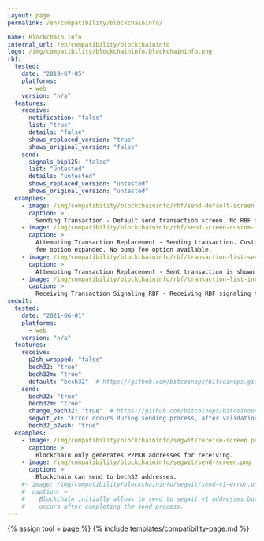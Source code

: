 ```yaml
---
layout: page
permalink: /en/compatibility/blockchaininfo/

name: Blockchain.info
internal_url: /en/compatibility/blockchaininfo
logo: /img/compatibility/blockchaininfo/blockchaininfo.png
rbf:
  tested:
    date: "2019-07-05"
    platforms:
      - web
    version: "n/a"
  features:
    receive:
      notification: "false"
      list: "true"
      details: "false"
      shows_replaced_version: "true"
      shows_original_version: "false"
    send:
      signals_bip125: "false"
      list: "untested"
      details: "untested"
      shows_replaced_version: "untested"
      shows_original_version: "untested"
  examples:
    - image: /img/compatibility/blockchaininfo/rbf/send-default-screen.png
      caption: >
        Sending Transaction - Default send transaction screen. No RBF option.
    - image: /img/compatibility/blockchaininfo/rbf/send-screen-custom-fees.png
      caption: >
        Attempting Transaction Replacement - Sending transaction. Custom transaction
        fee option expanded. No bump fee option available.
    - image: /img/compatibility/blockchaininfo/rbf/transaction-list-sent.png
      caption: >
        Attempting Transaction Replacement - Sent transaction is shown. No option for RBF bumping.
    - image: /img/compatibility/blockchaininfo/rbf/transaction-list-incoming-rbf.png
      caption: >
        Receiving Transaction Signaling RBF - Receiving RBF signaling transaction. RBF flag is shown.
segwit:
  tested:
    date: "2021-06-01"
    platforms:
      - web
    version: "n/a"
  features:
    receive:
      p2sh_wrapped: "false"
      bech32: "true"
      bech32m: "true"
      default: "bech32"  # https://github.com/bitcoinops/bitcoinops.github.io/pull/510#issuecomment-859732513
    send:
      bech32: "true"
      bech32m: "true"
      change_bech32: "true"  # https://github.com/bitcoinops/bitcoinops.github.io/pull/510#issuecomment-859732513
      segwit_v1: "Error occurs during sending process, after validation."
      bech32_p2wsh: "true"
  examples:
    - image: /img/compatibility/blockchaininfo/segwit/receive-screen.png
      caption: >
        Blockchain only generates P2PKH addresses for receiving.
    - image: /img/compatibility/blockchaininfo/segwit/send-screen.png
      caption: >
        Blockchain can send to bech32 addresses.
    #- image: /img/compatibility/blockchaininfo/segwit/send-v1-error.png
    #  caption: >
    #    Blockchain initially allows to send to segwit v1 addresses but an error
    #    occurs after completing the send process.
---
```


<!-- Blockchain.info -->

{% assign tool = page %}
{% include templates/compatibility-page.md %}
